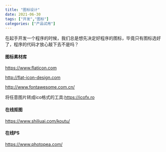 ```yaml
---
title: "图标设计"
date: 2021-06-30
tags: ["开发","图标"]
categories: ["产品试用"]
---
```


​	在起手开发一个程序的时候，我们总是想先决定好程序的图标，毕竟只有图标选好了，程序的代码才放心敲下去不是吗？

#### 图标素材库

https://www.flaticon.com

http://flat-icon-design.com

http://www.fontawesome.com.cn/



将任意图片转成ico格式的工具:https://icofx.ro

#### 在线抠图

https://www.shiliuai.com/koutu/

#### 在线PS

https://www.photopea.com/


